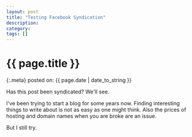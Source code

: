 ```yaml
---
layout: post
title: "Testing Facebook Syndication"
description: 
category: 
tags: []
---
```


# {{ page.title }}

{:.meta} posted on: {{ page.date | date_to_string }}

Has this post been syndicated? We'll see. 

I've been trying to start a blog for some years now. Finding interesting things to write about is not as
easy as one might think. Also the prices of hosting and domain names when you are broke are an issue. 

But I still try. 
